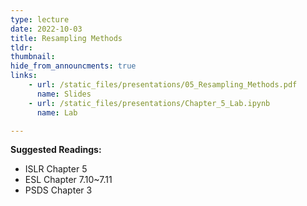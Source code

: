 ```yaml
---
type: lecture
date: 2022-10-03
title: Resampling Methods
tldr: 
thumbnail: 
hide_from_announcments: true
links: 
    - url: /static_files/presentations/05_Resampling_Methods.pdf
      name: Slides
    - url: /static_files/presentations/Chapter_5_Lab.ipynb
      name: Lab

---
```

**Suggested Readings:**
- ISLR Chapter 5
- ESL Chapter 7.10~7.11
- PSDS Chapter 3



